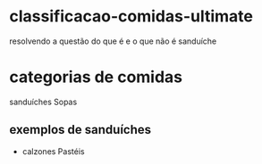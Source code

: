 # classificacao-comidas-ultimate
resolvendo a questão do que é e o que não é sanduíche

# categorias de comidas

 sanduíches
 Sopas

## exemplos de sanduíches
 
- calzones
Pastéis

